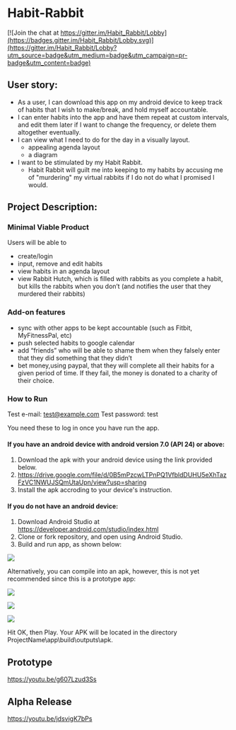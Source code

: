 # Habit-Rabbit

[![Join the chat at https://gitter.im/Habit_Rabbit/Lobby](https://badges.gitter.im/Habit_Rabbit/Lobby.svg)](https://gitter.im/Habit_Rabbit/Lobby?utm_source=badge&utm_medium=badge&utm_campaign=pr-badge&utm_content=badge)


## User story:
* As a user, I can download this app on my android device to keep track of habits that I wish to make/break, and hold myself accountable.
* I can enter habits into the app and have them repeat at custom intervals, and edit them later if I want to change the frequency, or delete them altogether eventually. 
* I can view what I need to do for the day in a visually layout. 
	* appealing agenda layout
	* a diagram
* I want to be stimulated by my Habit Rabbit.
	* Habit Rabbit will guilt me into keeping to my habits by accusing me of "murdering" my virtual rabbits if I do not do what I promised I would.


## Project Description:

### Minimal Viable Product
Users will be able to 
* create/login
* input, remove and edit habits
* view habits in an agenda layout
* view Rabbit Hutch, which is filled with rabbits as you complete a habit, but kills the rabbits when you don’t (and notifies the user that they murdered their rabbits)
    
### Add-on features
* sync with other apps to be kept accountable (such as Fitbit, MyFitnessPal, etc)
* push selected habits to google calendar
* add “friends” who will be able to shame them when they falsely enter that they did something that they didn’t
* bet money,using paypal, that they will complete all their habits for a given period of time. If they fail, the money is donated to a charity of their choice.

### How to Run

Test e-mail: test@example.com
Test password: test

You need these to log in once you have run the app.

#### If you have an android device with android version 7.0 (API 24) or above:

1. Download the apk with your android device using the link provided below.
2. https://drive.google.com/file/d/0B5mPzcwLTPnPQ1VfbldDUHU5eXhTazFzVC1NWUJSQmUtaUpn/view?usp=sharing
3. Install the apk accroding to your device's instruction.

#### If you do not have an android device:

1. Download Android Studio at https://developer.android.com/studio/index.html
2. Clone or fork repository, and open using Android Studio.
3. Build and run app, as shown below:

![](https://i.imgur.com/oiRUlxh.png)

Alternatively, you can compile into an apk, however, this is not yet recommended since this is a prototype app:

![](https://i.imgur.com/k3ZxZ0C.png)

![](https://i.imgur.com/j9zGhyr.png)

![](https://i.imgur.com/VrZ4Onj.png)

Hit OK, then Play. Your APK will be located in the directory ProjectName\app\build\outputs\apk.

## Prototype 
https://youtu.be/g607Lzud3Ss

## Alpha Release
https://youtu.be/jdsvigK7bPs
